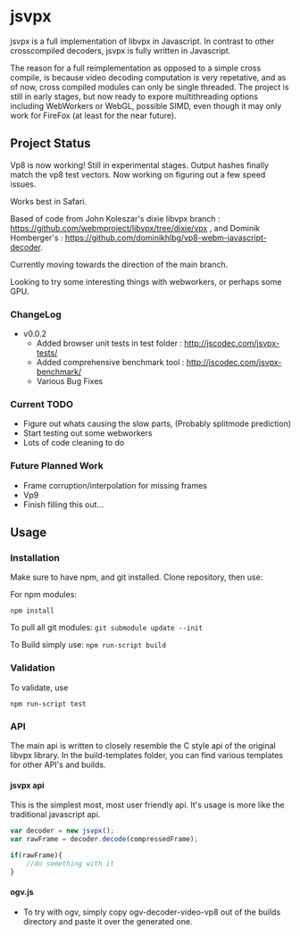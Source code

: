 # jsvpx

jsvpx is a full implementation of libvpx in Javascript. In contrast to other crosscompiled decoders, jsvpx is fully written in Javascript.
  
The reason for a full reimplementation as opposed to a simple cross compile, is because video decoding computation is very repetative, and as of now, cross compiled modules can only be single threaded. The project is still in early stages, but now ready to expore multithreading options including WebWorkers or WebGL, possible SIMD, even though it may only work for FireFox (at least for the near future).

## Project Status
Vp8 is now working! Still in experimental stages. Output hashes finally match the vp8 test vectors.
Now working on figuring out a few speed issues. 

Works best in Safari.

Based of code from John Koleszar's dixie libvpx branch : https://github.com/webmproject/libvpx/tree/dixie/vpx ,
and Dominik Homberger's : https://github.com/dominikhlbg/vp8-webm-javascript-decoder.


Currently moving towards the direction of the main branch.

Looking to try some interesting things with webworkers, or perhaps some GPU.

### ChangeLog
* v0.0.2
  * Added browser unit tests in test folder : http://jscodec.com/jsvpx-tests/
  * Added comprehensive benchmark tool : http://jscodec.com/jsvpx-benchmark/
  * Various Bug Fixes

### Current TODO
* Figure out whats causing the slow parts, (Probably splitmode prediction)
* Start testing out some webworkers
* Lots of code cleaning to do

### Future Planned Work
* Frame corruption/interpolation for missing frames
* Vp9
* Finish filling this out...

## Usage

### Installation
Make sure to have npm, and git installed. Clone repository, then use:

For npm modules:
```
npm install
```

To pull all git modules:
``` git submodule update --init ```

To Build simply use:
``` npm run-script build ```



### Validation
To validate, use 

`npm run-script test`


### API
The main api is written to closely resemble the C style api of the original libvpx library. In the build-templates folder, you can find various templates for other API's and builds.

#### jsvpx api
This is the simplest most, most user friendly api. It's usage is more like the traditional javascript api.
```javascript
var decoder = new jsvpx();
var rawFrame = decoder.decode(compressedFrame);

if(rawFrame){
    //do something with it
}
```



#### ogv.js

* To try with ogv, simply copy ogv-decoder-video-vp8 out of the builds directory and paste it over the generated one.